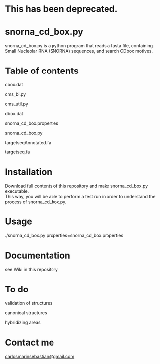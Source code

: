 # This has been deprecated.

# snorna_cd_box.py
snorna_cd_box.py is a python program that reads a fasta file, containing Small Nucleolar RNA (SNORNA) sequences, and search CDbox motives.

# Table of contents

cbox.dat

cms_bi.py

cms_util.py

dbox.dat

snorna_cd_box.properties

snorna_cd_box.py

targetseqAnnotated.fa

targetseq.fa

# Installation
Download full contents of this repository and make snorna_cd_box.py executable.        
This way, you will be able to perform a test run in order to understand the process of snorna_cd_box.py.

# Usage
./snorna_cd_box.py properties=snorna_cd_box.properties

# Documentation
see Wiki in this repository

# To do

validation of structures

canonical structures

hybridizing areas

# Contact me

carlosmarinsebastian@gmail.com
